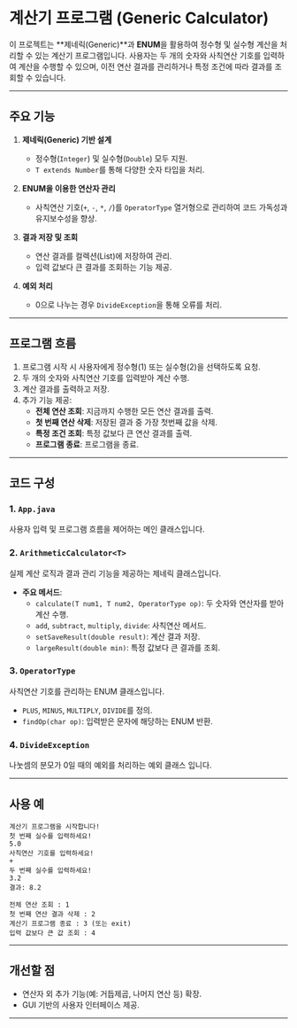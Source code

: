 # 계산기 프로그램 (Generic Calculator)

이 프로젝트는 **제네릭(Generic)**과 **ENUM**을 활용하여 정수형 및 실수형 계산을 처리할 수 있는 계산기 프로그램입니다. 사용자는 두 개의 숫자와 사칙연산 기호를 입력하여 계산을 수행할 수 있으며, 이전 연산 결과를 관리하거나 특정 조건에 따라 결과를 조회할 수 있습니다.

---

## 주요 기능

1. **제네릭(Generic) 기반 설계**
   - 정수형(`Integer`) 및 실수형(`Double`) 모두 지원.
   - `T extends Number`를 통해 다양한 숫자 타입을 처리.

2. **ENUM을 이용한 연산자 관리**
   - 사칙연산 기호(`+`, `-`, `*`, `/`)를 `OperatorType` 열거형으로 관리하여 코드 가독성과 유지보수성을 향상.

3. **결과 저장 및 조회**
   - 연산 결과를 컬렉션(List)에 저장하여 관리.
   - 입력 값보다 큰 결과를 조회하는 기능 제공.

4. **예외 처리**
   - 0으로 나누는 경우 `DivideException`을 통해 오류를 처리.

---

## 프로그램 흐름

1. 프로그램 시작 시 사용자에게 정수형(1) 또는 실수형(2)을 선택하도록 요청.
2. 두 개의 숫자와 사칙연산 기호를 입력받아 계산 수행.
3. 계산 결과를 출력하고 저장.
4. 추가 기능 제공:
   - **전체 연산 조회**: 지금까지 수행한 모든 연산 결과를 출력.
   - **첫 번째 연산 삭제**: 저장된 결과 중 가장 첫번째 값을 삭제.
   - **특정 조건 조회**: 특정 값보다 큰 연산 결과를 출력.
   - **프로그램 종료**: 프로그램을 종료.

---

## 코드 구성

### 1. `App.java`
사용자 입력 및 프로그램 흐름을 제어하는 메인 클래스입니다.


### 2. `ArithmeticCalculator<T>`
실제 계산 로직과 결과 관리 기능을 제공하는 제네릭 클래스입니다.

- **주요 메서드**:
  - `calculate(T num1, T num2, OperatorType op)`: 두 숫자와 연산자를 받아 계산 수행.
  - `add`, `subtract`, `multiply`, `divide`: 사칙연산 메서드.
  - `setSaveResult(double result)`: 계산 결과 저장.
  - `largeResult(double min)`: 특정 값보다 큰 결과를 조회.

### 3. `OperatorType`
사칙연산 기호를 관리하는 ENUM 클래스입니다.

- `PLUS`, `MINUS`, `MULTIPLY`, `DIVIDE`를 정의.
- `findOp(char op)`: 입력받은 문자에 해당하는 ENUM 반환.

### 4. `DivideException`
나눗셈의 분모가 0일 때의 예외를 처리하는 예외 클래스 입니다.

---


## 사용 예

```text
계산기 프로그램을 시작합니다!
첫 번째 실수를 입력하세요!
5.0
사칙연산 기호를 입력하세요!
+
두 번째 실수를 입력하세요!
3.2
결과: 8.2

전체 연산 조회 : 1
첫 번째 연산 결과 삭제 : 2
계산기 프로그램 종료 : 3 (또는 exit)
입력 값보다 큰 값 조회 : 4
```

---

## 개선할 점
- 연산자 외 추가 기능(예: 거듭제곱, 나머지 연산 등) 확장.
- GUI 기반의 사용자 인터페이스 제공.

---



